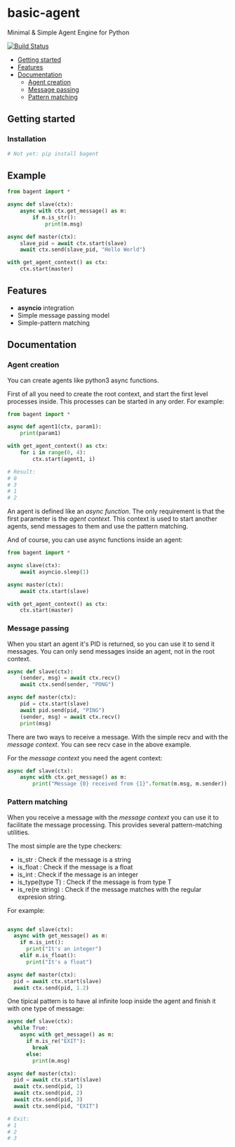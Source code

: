 # basic-agent
Minimal &amp; Simple Agent Engine for Python

[![Build Status](https://travis-ci.org/jepemo/basic-agent.svg?branch=master)](https://travis-ci.org/jepemo/basic-agent)

- [Getting started](#getting-started)
- [Features](#features)
- [Documentation](#documentation)
  - [Agent creation](#agent-creation)
  - [Message passing](#message-passing)
  - [Pattern matching](#pattern-matching)


## Getting started

### Installation

```bash
# Not yet: pip install bagent
```

## Example

```python
from bagent import *

async def slave(ctx):
    async with ctx.get_message() as m:
        if m.is_str():
            print(m.msg)

async def master(ctx):
    slave_pid = await ctx.start(slave)
    await ctx.send(slave_pid, "Hello World")

with get_agent_context() as ctx:
    ctx.start(master)
```

## Features
- **asyncio** integration
- Simple message passing model
- Simple-pattern matching

## Documentation

### Agent creation
You can create agents like python3 async functions.

First of all you need to create the root context, and start the first level processes inside. This processes can be started in any order.
For example:

```python
from bagent import *

async def agent1(ctx, param1):
    print(param1)

with get_agent_context() as ctx:
    for i in range(0, 4):
        ctx.start(agent1, i)

# Result:
# 0
# 3
# 1
# 2
```

An agent is defined like an *async function*. The only requirement is that the first parameter is the *agent context*. This context is used to start another agents, send messages to them and use the pattern matching.

And of course, you can use async functions inside an agent:

```python
from bagent import *

async slave(ctx):
    await asyncio.sleep(1)

async master(ctx):
    await ctx.start(slave)

with get_agent_context() as ctx:
    ctx.start(master)
```

### Message passing

When you start an agent it's PID is returned, so you can use it to send it messages. You can only send messages inside an agent, not in the root context.

```python
async def slave(ctx):
    (sender, msg) = await ctx.recv()
    await ctx.send(sender, "PONG")

async def master(ctx):
    pid = ctx.start(slave)
    await pid.send(pid, "PING")
    (sender, msg) = await ctx.recv()
    print(msg)
```

There are two ways to receive a message. With the simple recv and with the *message context*. You can see recv case in the above example.

For the *message context* you need the agent context:

```python
async def slave(ctx):
    async with ctx.get_message() as m:
        print("Message {0} received from {1}".format(m.msg, m.sender))
```


### Pattern matching

When you receive a message with the *message context* you can use it to facilitate the message processing. This provides several pattern-matching utilities.

The most simple are the type checkers:
 - is_str : Check if the message is a string
 - is_float : Check if the message is a float
 - is_int : Check if the message is an integer
 - is_type(type T) : Check if the message is from type T
 - is_re(re string) : Check if the message matches with the regular expresion string.

For example:
```python

async def slave(ctx):
  async with get_message() as m:
    if m.is_int():
      print("It's an integer")
    elif m.is_float():
      print("It's a float")

async def master(ctx):
  pid = await ctx.start(slave)
  await ctx.send(pid, 1.2)
```

One tipical pattern is to have al infinite loop inside the agent and finish it with one type of message:

```python
async def slave(ctx):
  while True:
    async with get_message() as m:
      if m.is_re("EXIT"):
        break
      else:
        print(m.msg)

async def master(ctx):
  pid = await ctx.start(slave)
  await ctx.send(pid, 1)
  await ctx.send(pid, 2)
  await ctx.send(pid, 3)
  await ctx.send(pid, "EXIT")

# Exit:
# 1
# 2
# 3
```
